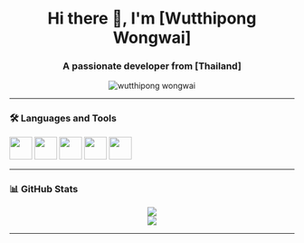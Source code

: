 <h1 align="center">Hi there 👋, I'm [Wutthipong Wongwai]</h1>
<h3 align="center">A passionate developer from [Thailand]</h3>

<p align="center">
  <img src="https://scontent.futp1-1.fna.fbcdn.net/v/t39.30808-6/486064395_1844421902985868_9190342069794530121_n.jpg?stp=cp6_dst-jpg_tt6&_nc_cat=100&ccb=1-7&_nc_sid=6ee11a&_nc_eui2=AeELFmnp_-kjtDJnB82nt3evjfkZSUyxW5qN-RlJTLFbmncCk1mLJF00MXdJ2KxKSABKLL3HPqleKuzO98zjdP-0&_nc_ohc=4De1HGhlT5EQ7kNvwEI3yCk&_nc_oc=Adk4bacpc73egj1VRm2SYQk73z6kFyPOwqCjPqD4JiMPHgEZOLqAGvaHRm5rdELOmBxZT-6InU52utjemGKvJSe3&_nc_zt=23&_nc_ht=scontent.futp1-1.fna&_nc_gid=qh62FBAs-3XZYixr_PqRWQ&oh=00_AfGErmaXr5hY-DPUkat8FDTWggY-qmwUHQ-Eww3yAmPbig&oe=68027A4C" alt="wutthipong wongwai" />
</p>

---

### 🛠️ Languages and Tools

<p>
  <img src="https://cdn.jsdelivr.net/gh/devicons/devicon/icons/javascript/javascript-original.svg" width="40" height="40"/>
  <img src="https://cdn.jsdelivr.net/gh/devicons/devicon/icons/react/react-original.svg" width="40" height="40"/>
  <img src="https://cdn.jsdelivr.net/gh/devicons/devicon/icons/nodejs/nodejs-original.svg" width="40" height="40"/>
  <img src="https://cdn.jsdelivr.net/gh/devicons/devicon/icons/mysql/mysql-original.svg" width="40" height="40"/>
  <img src="https://cdn.jsdelivr.net/gh/devicons/devicon/icons/git/git-original.svg" width="40" height="40"/>
</p>

---

### 📊 GitHub Stats

<p align="center">
  <img src="https://github-readme-stats.vercel.app/api?username=vazenx&show_icons=true&theme=radical" />
  <br />
  <img src="https://github-readme-streak-stats.herokuapp.com/?user=vazenx&theme=radical" />
</p>

---
